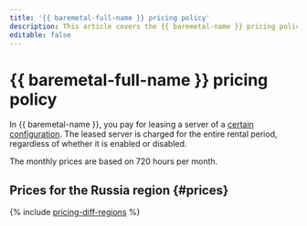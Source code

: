 ```yaml
---
title: '{{ baremetal-full-name }} pricing policy'
description: This article covers the {{ baremetal-name }} pricing policy.
editable: false
---
```


# {{ baremetal-full-name }} pricing policy



In {{ baremetal-name }}, you pay for leasing a server of a [certain configuration](concepts/server-configurations.md). The leased server is charged for the entire rental period, regardless of whether it is enabled or disabled.

The monthly prices are based on 720 hours per month.

## Prices for the Russia region {#prices}

{% include [pricing-diff-regions](../_includes/pricing-diff-regions.md) %}



